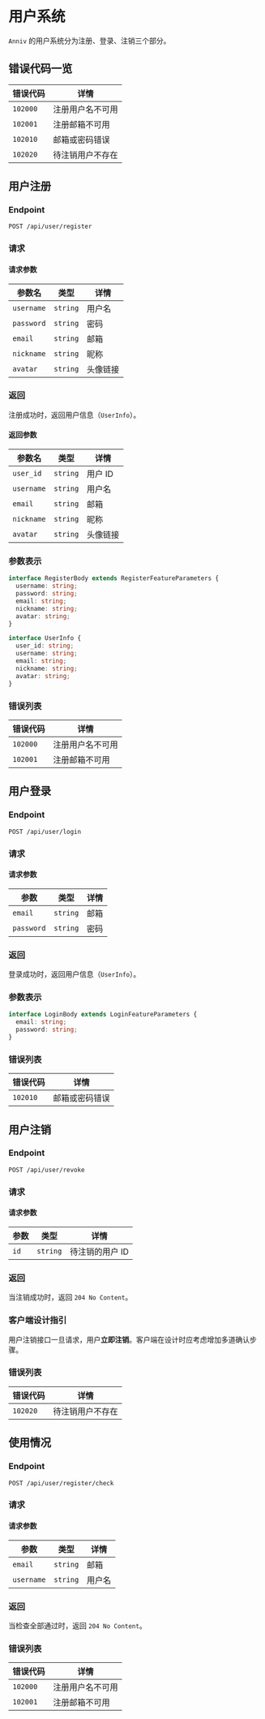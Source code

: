 # 用户系统

`Anniv` 的用户系统分为注册、登录、注销三个部分。

## 错误代码一览

| 错误代码 | 详情             |
| -------- | ---------------- |
| `102000` | 注册用户名不可用 |
| `102001` | 注册邮箱不可用   |
| `102010` | 邮箱或密码错误   |
| `102020` | 待注销用户不存在 |

## 用户注册

### Endpoint

`POST /api/user/register`

### 请求

#### 请求参数

| 参数名     | 类型     | 详情     |
| ---------- | -------- | -------- |
| `username` | `string` | 用户名   |
| `password` | `string` | 密码     |
| `email`    | `string` | 邮箱     |
| `nickname` | `string` | 昵称     |
| `avatar`   | `string` | 头像链接 |

### 返回

注册成功时，返回用户信息（`UserInfo`）。

#### 返回参数

| 参数名     | 类型     | 详情     |
| ---------- | -------- | -------- |
| `user_id`  | `string` | 用户 ID  |
| `username` | `string` | 用户名   |
| `email`    | `string` | 邮箱     |
| `nickname` | `string` | 昵称     |
| `avatar`   | `string` | 头像链接 |

### 参数表示

```typescript
interface RegisterBody extends RegisterFeatureParameters {
  username: string;
  password: string;
  email: string;
  nickname: string;
  avatar: string;
}

interface UserInfo {
  user_id: string;
  username: string;
  email: string;
  nickname: string;
  avatar: string;
}
```

### 错误列表

| 错误代码 | 详情             |
| -------- | ---------------- |
| `102000` | 注册用户名不可用 |
| `102001` | 注册邮箱不可用   |

## 用户登录

### Endpoint

`POST /api/user/login`

### 请求

#### 请求参数

| 参数       | 类型     | 详情 |
| ---------- | -------- | ---- |
| `email`    | `string` | 邮箱 |
| `password` | `string` | 密码 |

### 返回

登录成功时，返回用户信息（`UserInfo`）。

### 参数表示

```typescript
interface LoginBody extends LoginFeatureParameters {
  email: string;
  password: string;
}
```

### 错误列表

| 错误代码 | 详情           |
| -------- | -------------- |
| `102010` | 邮箱或密码错误 |

## 用户注销

### Endpoint

`POST /api/user/revoke`

### 请求

#### 请求参数

| 参数 | 类型     | 详情            |
| ---- | -------- | --------------- |
| `id` | `string` | 待注销的用户 ID |

### 返回

当注销成功时，返回 `204 No Content`。

### 客户端设计指引

用户注销接口一旦请求，用户**立即注销**。客户端在设计时应考虑增加多道确认步骤。

### 错误列表

| 错误代码 | 详情             |
| -------- | ---------------- |
| `102020` | 待注销用户不存在 |

## 使用情况

### Endpoint

`POST /api/user/register/check`

### 请求

#### 请求参数

| 参数       | 类型     | 详情   |
| ---------- | -------- | ------ |
| `email`    | `string` | 邮箱   |
| `username` | `string` | 用户名 |

### 返回

当检查全部通过时，返回 `204 No Content`。

### 错误列表

| 错误代码 | 详情             |
| -------- | ---------------- |
| `102000` | 注册用户名不可用 |
| `102001` | 注册邮箱不可用   |
